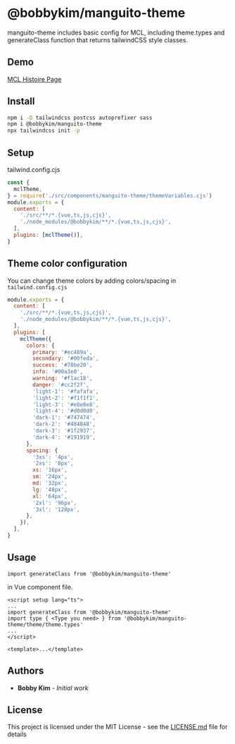 # @bobbykim/manguito-theme

manguito-theme includes basic config for MCL, including theme.types and generateClass function that returns tailwindCSS style classes.

## Demo

[MCL Histoire Page](https://manguito-component-library.vercel.app/story/src-stories-documentation-mcltheme-story-vue?variantId=src-stories-documentation-mcltheme-story-vue-0)

## Install

```sh
npm i -D tailwindcss postcss autoprefixer sass
npm i @bobbykim/manguito-theme
npx tailwindcss init -p
```

## Setup

tailwind.config.cjs

```cjs
const {
  mclTheme,
} = require('./src/components/manguito-theme/themeVariables.cjs')
module.exports = {
  content: [
    './src/**/*.{vue,ts,js,cjs}',
    './node_modules/@bobbykim/**/*.{vue,ts,js,cjs}',
  ],
  plugins: [mclTheme()],
}
```

## Theme color configuration

You can change theme colors by adding colors/spacing in `tailwind.config.cjs`

```cjs
module.exports = {
  content: [
    './src/**/*.{vue,ts,js,cjs}',
    './node_modules/@bobbykim/**/*.{vue,ts,js,cjs}',
  ],
  plugins: [
    mclTheme({
      colors: {
        primary: '#ec489a',
        secondary: '#00feda',
        success: '#78be20',
        info: '#00a3e0',
        warning: '#f1ac18',
        danger: '#cc2f2f',
        'light-1': '#fafafa',
        'light-2': '#f1f1f1',
        'light-3': '#e8e8e8',
        'light-4': '#d0d0d0',
        'dark-1': '#747474',
        'dark-2': '#484848',
        'dark-3': '#1f2937',
        'dark-4': '#191919',
      },
      spacing: {
        '3xs': '4px',
        '2xs': '8px',
        xs: '16px',
        sm: '24px',
        md: '32px',
        lg: '48px',
        xl: '64px',
        '2xl': '96px',
        '3xl': '128px',
      },
    }),
  ],
}
```

## Usage

`import generateClass from '@bobbykim/manguito-theme'`

in Vue component file.

```vue
<script setup lang="ts">
...
import generateClass from '@bobbykim/manguito-theme'
import type { <Type you need> } from '@bobbykim/manguito-theme/theme/theme.types'
...
</script>

<template>...</template>
```

## Authors

- **Bobby Kim** - _Initial work_

## License

This project is licensed under the MIT License - see the [LICENSE.md](./LICENSE.md) file for details
